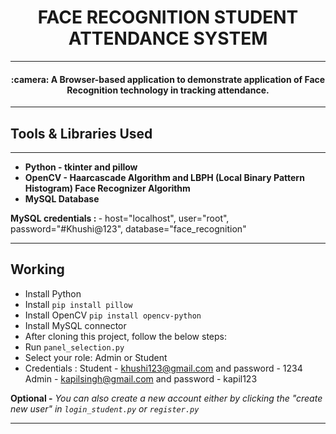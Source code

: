 <h1 align=center>FACE RECOGNITION STUDENT ATTENDANCE SYSTEM</h1>
<hr/>
<h4 align="center"> :camera: A Browser-based application to demonstrate application of Face Recognition technology in tracking attendance.
</h4>

<hr/>
<h2> Tools & Libraries Used </h2>
<hr/>
<ul>
  <b>
<li> Python - tkinter and pillow </li>
<li> OpenCV - Haarcascade Algorithm and LBPH (Local Binary Pattern Histogram) Face Recognizer Algorithm </li>
<li> MySQL Database </li>

    
    
  </b>
</ul>
<strong> MySQL credentials : </strong>  -
 host="localhost",
                    user="root",
                    password="#Khushi@123",
                    database="face_recognition"

<hr/>
<h2> Working </h2>

- Install Python
- Install `pip install pillow`
- Install OpenCV `pip install opencv-python`
- Install MySQL connector
- After cloning this project, follow the below steps:
- Run `panel_selection.py` 
- Select your role: Admin or Student
- Credentials : 
      Student - khushi123@gmail.com and password - 1234
      Admin - kapilsingh@gmail.com and password - kapil123


<b>Optional -</b> <i>You can also create a new account either by clicking the "create new user" in `login_student.py` or `register.py`</i>

<hr/>



